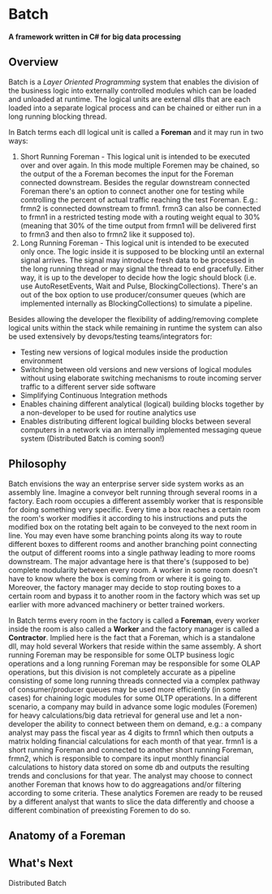 # Batch

__A framework written in C# for big data processing__

## Overview

Batch is a _Layer Oriented Programming_ system that enables the division of the business logic into externally
controlled modules which can be loaded and unloaded at runtime. The logical units are external dlls that are each 
loaded into a separate logical process and can be chained or either run in a long running blocking thread.

In Batch terms each dll logical unit is called a __Foreman__ and it may run in two ways:
1. Short Running Foreman - This logical unit is intended to be executed over and over again.
In this mode multiple Foremen may be chained, so the output of the a Foreman becomes the input for the Foreman 
connected downstream. Besides the regular downstream connected Foreman there's an option to connect another one
for testing while controlling the percent of actual traffic reaching the test Foreman. E.g.: frmn2 is connected 
downstream to frmn1. frmn3 can also be connected to frmn1 in a restricted testing mode with a routing weight 
equal to 30% (meaning that 30% of the time output from frmn1 will be delivered first to frmn3 and then also to
frmn2 like it supposed to).
2. Long Running Foreman - This logical unit is intended to be executed only once. The logic inside it is supposed
to be blocking until an external signal arrives. The signal may introduce fresh data to be processed in the long 
running thread or may signal the thread to end gracefully. Either way, it is up to the developer to decide how
the logic should block (i.e. use AutoResetEvents, Wait and Pulse, BlockingCollections). There's an out of the box
option to use producer/consumer queues (which are implemented internally as BlockingCollections) to simulate a
pipeline.

Besides allowing the developer the flexibility of adding/removing complete logical units within the stack while 
remaining in runtime the system can also be used extensively by devops/testing teams/integrators for:
* Testing new versions of logical modules inside the production environment
* Switching between old versions and new versions of logical modules without using elaborate switching
mechanisms to route incoming server traffic to a different server side software
* Simplifying Continuous Integration methods
* Enables chaining different analytical (logical) building blocks together by a non-developer to be used for
routine analytics use
* Enables distributing different logical building blocks between several computers in a network via an internally
implemented messaging queue system (Distributed Batch is coming soon!)

## Philosophy

Batch envisions the way an enterprise server side system works as an assembly line. Imagine a conveyor belt
running through several rooms in a factory. Each room occupies a different assembly worker that is responsible
for doing something very specific. Every time a box reaches a certain room the room's worker modifies it according 
to his instructions and puts the modified box on the rotating belt again to be conveyed to the next room in line.
You may even have some branching points along its way to route different boxes to different rooms and another
branching point connecting the output of different rooms into a single pathway leading to more rooms downstream.
The major advantage here is that there's (supposed to be) complete modularity between every room. A worker in some
room doesn't have to know where the box is coming from or where it is going to. Moreover, the factory manager
may decide to stop routing boxes to a certain room and bypass it to another room in the factory which was set up
earlier with more advanced machinery or better trained workers.

In Batch terms every room in the factory is called a __Foreman__, every worker inside the room is also called a 
__Worker__ and the factory manager is called a __Contractor__. Implied here is the fact that a Foreman, which is
a standalone dll, may hold several Workers that reside within the same assembly. A short running Foreman may be 
responsible for some OLTP business logic operations and a long running Foreman may be responsible for some OLAP 
operations, but this division is not completely accurate as a pipeline consisting of some long running threads
connected via a complex pathway of consumer/producer queues may be used more efficiently (in some cases) for 
chaining logic modules for some OLTP operations. In a different scenario, a company may build in advance some
logic modules (Foremen) for heavy calculations/big data retrieval for general use and let a non-developer
the ability to connect between them on demand, e.g.: a company analyst may pass the fiscal year as 4 digits to
frmn1 which then outputs a matrix holding financial calculations for each month of that year. frmn1 is a 
short running Foreman and connected to another short running Foreman, frmn2, which is responsible to compare
its input monthly financial calculations to history data stored on some db and outputs the resulting trends and
conclusions for that year. The analyst may choose to connect another Foreman that knows how to do aggreagations
and/or filtering according to some criteria. These analytics Foremen are ready to be reused by a different 
analyst that wants to slice the data differently and choose a different combination of preexisting Foremen to 
do so.

## Anatomy of a Foreman

## What's Next

Distributed Batch




